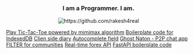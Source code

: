 <h3 align="center">I am a Programmer. I am.</h3>
<p align="center" bgcolor="green"> <img src="https://komarev.com/ghpvc/?username=rakesh4real" alt="https://github.com/rakesh4real" /></p>

<a href='https://rakesh4real.github.io/tictactoe/'>Play Tic-Tac-Toe powered by mimimax algorithm</a> <a href="https://gist.github.com/rakesh4real/c04232c34a0602e39f45d8398370fc39.js">Boilerplate code for IndexedDB</a> <a href="https://rakesh4real.github.io/logs"></a> <a href="">Clien side diary</a> <a href="https://incomplete-me.herokuapp.com/">Autocomplete field</a> <a href="https://rakesh4real.github.io/P2P-V2/">Ghost Naton - P2P chat app</a> <a href="https://github.com/rakesh4real/FILTER">FILTER for communities</a> <a href='https://realtime-forex.herokuapp.com/'>Real-time forex API</a>
<a href="https://gist.github.com/rakesh4real/8055e3f6b04ad706018390b319fa6e38">FastAPI boilerplate code</a>

<!--
<p align="center">
  <img align='center' src="https://github-readme-stats.vercel.app/api?username=rakesh4real&show_icons=true" alt="https://github.com/rakesh4real" /> </p>
</p>
<p align="center">
<a href="https://twitter.com/rakesh4real" target="blank"><img align="center" src="https://cdn.jsdelivr.net/npm/simple-icons@3.0.1/icons/twitter.svg" alt="https://twitter.com/rakesh4real" height="20" width="20" /></a>
<a href="https://linkedin.com/in/rakesh4real/" target="blank"><img align="center" src="https://cdn.jsdelivr.net/npm/simple-icons@3.0.1/icons/linkedin.svg" alt="https://www.linkedin.com/in/rakesh4real/" height="20" width="20" /></a>
<a href="https://kaggle.com/rakesh4real" target="blank"><img align="center" src="https://cdn.jsdelivr.net/npm/simple-icons@3.0.1/icons/kaggle.svg" alt="https://www.kaggle.com/rakesh4real" height="20" width="20" /></a>
</p>
**rakesh4real/rakesh4real** is a ✨ _special_ ✨ repository because its `README.md` (this file) appears on your GitHub profile.
Here are some ideas to get you started:
- 🔭 I’m currently working on ...
- 🌱 I’m currently learning ...
- 👯 I’m looking to collaborate on ...
- 🤔 I’m looking for help with ...
- 💬 Ask me about ...
- 📫 How to reach me: ...
- 😄 Pronouns: ...
- ⚡ Fun fact: ...
-->
